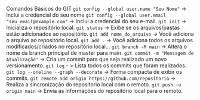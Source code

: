 Comandos Básicos do GIT
`git config --global user.name "Seu Nome"` -> Inclui a credencial do seu nome
`git config --global user.email "seu_email@example.com"` -> Inclui a credencial do seu e-mail.
`git init` -> Inicializa o repositório local.
`git status` -> Exibe se os arquivos/pastas estão adicionados ao repositório.
`git add nome_do_arquivo` -> Você adiciona o arquivo ao repositório local.
`git add .` -> Você adiciona todos os arquivos modificados/criados no repositório local...
`git branch -M main` -> Altera o nome da branch principal de master para main.
`git commit -m "Mensagem de Atualização"` -> Cria um commit para que seja realizado um novo versionamento.
`git log` - > Lista todos os commits que foram realizados.
`git log --oneline --graph --decorate` -> Forma compacta de exibir os commits.
`git remote add origin https://github.com/repositorio` -> Realiza a sincronização do repositorio local com o remoto.
`git push -u origin main` -> Envia as informações do repositório local para o remoto.

